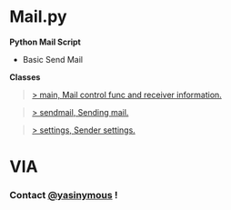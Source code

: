 # Mail.py

**Python Mail Script**

- Basic Send Mail

**Classes**

>[> main, Mail control func and receiver information. ](https://github.com/Yasinymous/Python_MailScript/blob/main/main.py)

>[> sendmail, Sending mail.](https://github.com/Yasinymous/Python_MailScript/blob/main/sendmail.py)

>[> settings, Sender settings.](https://github.com/Yasinymous/Python_MailScript/blob/main/settings.py)

# VIA
### Contact [@yasinymous](mailto:ysnakyz55@gmail.com) !
